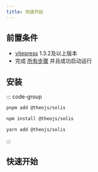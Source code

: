 ```yaml
---
title: 快速开始
---
```


<Box :items="[ { name: '演示站点', link: 'https://share.theojs.cn/', icon: 'https://i.theojs.cn/docs/202405101119004.png'}, ]"/>

## 前置条件

- [vitepress](https://vitepress.dev/) 1.3.2及以上版本
- 完成 [所有步骤](https://vitepress.dev/zh/guide/getting-started#installation) 并且成功启动运行

## 安装

::: code-group

```sh [pnpm]
pnpm add @theojs/solis
```

```sh [npm]
npm install @theojs/solis
```

```sh [yarn]
yarn add @theojs/solis
```

:::

## 快速开始

<BoxCube
  :items="[
    {
      name: '项目结构',
      link: 'project-structure',
      icon: 'fas fa-sitemap',
      color: '#f39c12'
    },
    {
      name: '配置VitePress',
      link: 'configure-vitepress',
      icon: 'fas fa-cogs',
      color: '#e74c3c'
    },
    {
      name: '文章配置',
      link: 'posts-settings',
      icon: 'fas fa-newspaper',
      color: '#1abc9c'
    },
    {
      name: 'Twikoo 评论',
      link: 'DocTwikoo',
      icon: 'fas fa-comments',
      color: '#3498db'
    }
  ]"
/>
